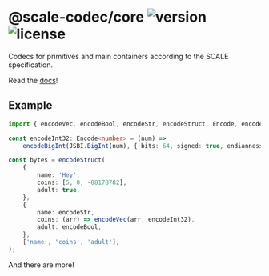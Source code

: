 # @scale-codec/core ![version](https://img.shields.io/npm/v/@scale-codec/core) ![license](https://img.shields.io/npm/l/@scale-codec/core)

Codecs for primitives and main containers according to the SCALE specification.

Read the [docs](https://soramitsu.github.io/scale-codec-js-library/guide/core)!

## Example

```ts
import { encodeVec, encodeBool, encodeStr, encodeStruct, Encode, encodeBigInt, JSBI } from '@scale-codec/core';

const encodeInt32: Encode<number> = (num) =>
    encodeBigInt(JSBI.BigInt(num), { bits: 64, signed: true, endianness: 'le' });

const bytes = encodeStruct(
    {
        name: 'Hey',
        coins: [5, 0, -88178782],
        adult: true,
    },
    {
        name: encodeStr,
        coins: (arr) => encodeVec(arr, encodeInt32),
        adult: encodeBool,
    },
    ['name', 'coins', 'adult'],
);
```

And there are more!
